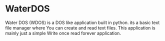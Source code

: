 # WaterDOS
Water DOS (WDOS) is a DOS like application built in python. its a basic text file manager where You can create and read text files. This application is mainly just a simple Write once read forever application.
